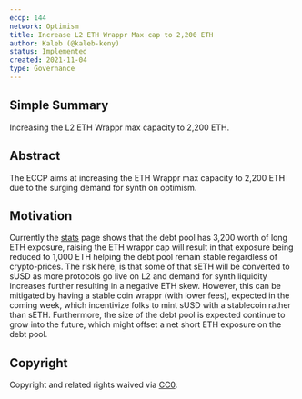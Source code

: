 ```yaml
---
eccp: 144
network: Optimism
title: Increase L2 ETH Wrappr Max cap to 2,200 ETH
author: Kaleb (@kaleb-keny)
status: Implemented
created: 2021-11-04
type: Governance
---
```


## Simple Summary

<!--"If you can't explain it simply, you don't understand it well enough." Provide a simplified and layman-accessible explanation of the ECCP.-->

Increasing the L2 ETH Wrappr max capacity to 2,200 ETH.

## Abstract

<!--A short (~200 word) description of the variable change proposed.-->

The ECCP aims at increasing the ETH Wrappr max capacity to 2,200 ETH due to the surging demand for synth on optimism.

## Motivation

<!--The motivation is critical for ECCPs that want to update variables within Elysian. It should clearly explain why the existing variable is not incentive aligned. ECCP submissions without sufficient motivation may be rejected outright.-->

Currently the [stats](https://stats.elysian.finance/) page shows that the debt pool has 3,200 worth of long ETH exposure, raising the ETH wrappr cap will result in that exposure being reduced to 1,000 ETH helping the debt pool remain stable regardless of crypto-prices. The risk here, is that some of that sETH will be converted to sUSD as more protocols go live on L2 and demand for synth liquidity increases further resulting in a negative ETH skew. However, this can be mitigated by having a stable coin wrappr (with lower fees), expected in the coming week, which incentivize folks to mint sUSD with a stablecoin rather than sETH.
Furthermore, the size of the debt pool is expected continue to grow into the future, which might offset a net short ETH exposure on the debt pool.

## Copyright

Copyright and related rights waived via [CC0](https://creativecommons.org/publicdomain/zero/1.0/).
